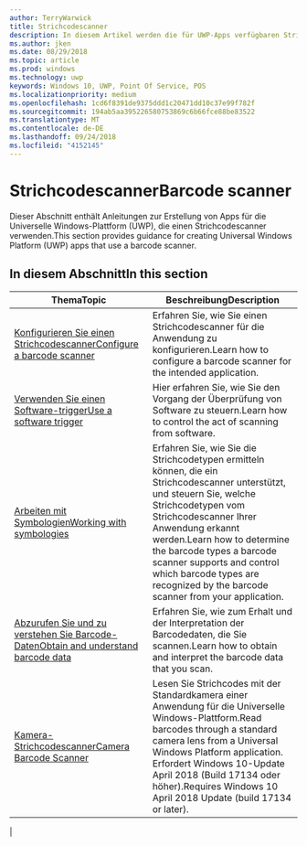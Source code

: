 ```yaml
---
author: TerryWarwick
title: Strichcodescanner
description: In diesem Artikel werden die für UWP-Apps verfügbaren Strichcodescanner-Features aufgeführt, sowie die Links zu den Anleitungen für ihre Verwendung.
ms.author: jken
ms.date: 08/29/2018
ms.topic: article
ms.prod: windows
ms.technology: uwp
keywords: Windows 10, UWP, Point Of Service, POS
ms.localizationpriority: medium
ms.openlocfilehash: 1cd6f8391de9375ddd1c20471dd10c37e99f782f
ms.sourcegitcommit: 194ab5aa395226580753869c6b66fce88be83522
ms.translationtype: MT
ms.contentlocale: de-DE
ms.lasthandoff: 09/24/2018
ms.locfileid: "4152145"
---
```

# <a name="barcode-scanner"></a><span data-ttu-id="006e5-104">Strichcodescanner</span><span class="sxs-lookup"><span data-stu-id="006e5-104">Barcode scanner</span></span>

<span data-ttu-id="006e5-105">Dieser Abschnitt enthält Anleitungen zur Erstellung von Apps für die Universelle Windows-Plattform (UWP), die einen Strichcodescanner verwenden.</span><span class="sxs-lookup"><span data-stu-id="006e5-105">This section provides guidance for creating Universal Windows Platform (UWP) apps that use a barcode scanner.</span></span>

## <a name="in-this-section"></a><span data-ttu-id="006e5-106">In diesem Abschnitt</span><span class="sxs-lookup"><span data-stu-id="006e5-106">In this section</span></span>

|<span data-ttu-id="006e5-107">Thema</span><span class="sxs-lookup"><span data-stu-id="006e5-107">Topic</span></span> |<span data-ttu-id="006e5-108">Beschreibung</span><span class="sxs-lookup"><span data-stu-id="006e5-108">Description</span></span> |
|------|------------|
| [<span data-ttu-id="006e5-109">Konfigurieren Sie einen Strichcodescanner</span><span class="sxs-lookup"><span data-stu-id="006e5-109">Configure a barcode scanner</span></span>](../devices-sensors/pos-barcodescanner-configure.md)  | <span data-ttu-id="006e5-110">Erfahren Sie, wie Sie einen Strichcodescanner für die Anwendung zu konfigurieren.</span><span class="sxs-lookup"><span data-stu-id="006e5-110">Learn how to configure a barcode scanner for the intended application.</span></span> |
| [<span data-ttu-id="006e5-111">Verwenden Sie einen Software-trigger</span><span class="sxs-lookup"><span data-stu-id="006e5-111">Use a software trigger</span></span>](../devices-sensors/pos-barcodescanner-software-trigger.md) | <span data-ttu-id="006e5-112">Hier erfahren Sie, wie Sie den Vorgang der Überprüfung von Software zu steuern.</span><span class="sxs-lookup"><span data-stu-id="006e5-112">Learn how to control the act of scanning from software.</span></span> |
| [<span data-ttu-id="006e5-113">Arbeiten mit Symbologien</span><span class="sxs-lookup"><span data-stu-id="006e5-113">Working with symbologies</span></span>](pos-barcodescanner-symbologies.md) | <span data-ttu-id="006e5-114">Erfahren Sie, wie Sie die Strichcodetypen ermitteln können, die ein Strichcodescanner unterstützt, und steuern Sie, welche Strichcodetypen vom Strichcodescanner Ihrer Anwendung erkannt werden.</span><span class="sxs-lookup"><span data-stu-id="006e5-114">Learn how to determine the  barcode types a barcode scanner supports and control which barcode types are recognized by the barcode scanner from your application.</span></span> |
| [<span data-ttu-id="006e5-115">Abzurufen Sie und zu verstehen Sie Barcode-Daten</span><span class="sxs-lookup"><span data-stu-id="006e5-115">Obtain and understand barcode data</span></span>](pos-barcodescanner-scan-data.md) | <span data-ttu-id="006e5-116">Erfahren Sie, wie zum Erhalt und der Interpretation der Barcodedaten, die Sie scannen.</span><span class="sxs-lookup"><span data-stu-id="006e5-116">Learn how to obtain and interpret the barcode data that you scan.</span></span> |
| [<span data-ttu-id="006e5-117">Kamera-Strichcodescanner</span><span class="sxs-lookup"><span data-stu-id="006e5-117">Camera Barcode Scanner</span></span>](pos-camerabarcode.md) | <span data-ttu-id="006e5-118">Lesen Sie Strichcodes mit der Standardkamera einer Anwendung für die Universelle Windows-Plattform.</span><span class="sxs-lookup"><span data-stu-id="006e5-118">Read barcodes through a standard camera lens from a Universal Windows Platform application.</span></span> <span data-ttu-id="006e5-119">Erfordert Windows 10-Update April 2018 (Build 17134 oder höher).</span><span class="sxs-lookup"><span data-stu-id="006e5-119">Requires Windows 10 April 2018 Update (build 17134 or later).</span></span> |
|
 

